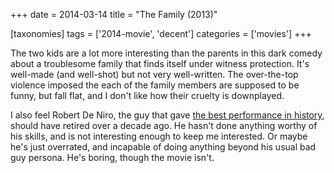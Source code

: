 +++
date = 2014-03-14
title = "The Family (2013)"

[taxonomies]
tags = ['2014-movie', 'decent']
categories = ['movies']
+++

The two kids are a lot more interesting than the parents in this dark
comedy about a troublesome family that finds itself under witness
protection. It\'s well-made (and well-shot) but not very well-written.
The over-the-top violence imposed the each of the family members are
supposed to be funny, but fall flat, and I don\'t like how their cruelty
is downplayed.

I also feel Robert De Niro, the guy that gave [the best performance in
history], should have retired over a decade ago. He hasn\'t done
anything worthy of his skills, and is not interesting enough to keep me
interested. Or maybe he\'s just overrated, and incapable of doing
anything beyond his usual bad guy persona. He\'s boring, though the
movie isn\'t.

  [the best performance in history]: http://tshepang.net/top-movie-performances
